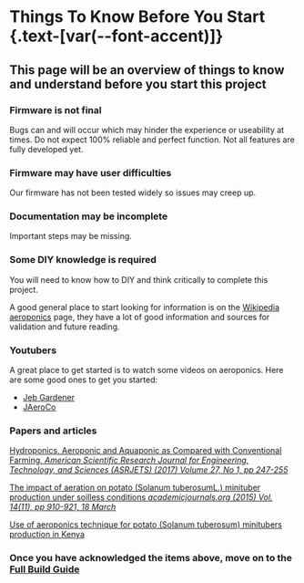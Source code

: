 # Things To Know Before You Start {.text-[var(--font-accent)]}

## This page will be an overview of things to know and understand before you start this project

### Firmware is not final

Bugs can and will occur which may hinder the experience or useability at times.
Do not expect 100% reliable and perfect function. Not all features are fully developed yet.

### Firmware may have user difficulties

Our firmware has not been tested widely so issues may creep up.

### Documentation may be incomplete

Important steps may be missing.

### Some DIY knowledge is required

You will need to know how to DIY and think critically to complete this project.

A good general place to start looking for information is on the [Wikipedia aeroponics](https://en.wikipedia.org/wiki/Aeroponics) page, they have a lot of good information and sources for validation and future reading.

### Youtubers

A great place to get started is to watch some videos on aeroponics. Here are some good ones to get you started:

* [Jeb Gardener](https://www.youtube.com/channel/UC5zdi4KM3ewwfYMNo_KnU0A/featured)
* [JAeroCo](https://www.youtube.com/channel/UCxJC4JRtlIoxpO-2pNGEKGw)

### Papers and articles

[Hydroponics, Aeroponic and Aquaponic as Compared with Conventional Farming, _American Scientific Research Journal for Engineering, Technology, and Sciences (ASRJETS) (2017) Volume 27, No 1, pp 247-255_](asrjetsjournal.org/index.php/American_Scientific_Journal/article/download/2543/1028)

[The impact of aeration on potato (Solanum tuberosumL.) minituber production under soilless conditions _academicjournals.org (2015) Vol. 14(11), pp 910-921, 18 March_](http://www.academicjournals.org/article/article1426864985_Mobini%20et%20al.pdf)

[Use of aeroponics technique for potato (Solanum tuberosum) minitubers production in Kenya](http://www.academicjournals.org/article/article1379513341_Mbiyu%20et%20al.pdf)

### Once you have acknowledged the items above, move on to the [Full Build Guide](../how_to_build/full_build)
